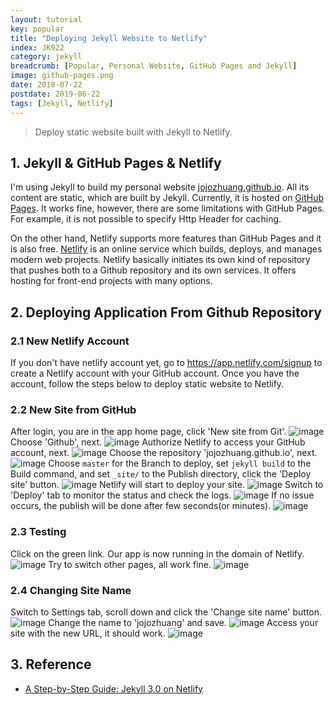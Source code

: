 ```yaml
---
layout: tutorial
key: popular
title: "Deploying Jekyll Website to Netlify"
index: JK922
category: jekyll
breadcrumb: [Popular, Personal Website, GitHub Pages and Jekyll]
image: github-pages.png
date: 2018-07-22
postdate: 2019-06-22
tags: [Jekyll, Netlify]
---
```


> Deploy static website built with Jekyll to Netlify.

## 1. Jekyll & GitHub Pages & Netlify
I'm using Jekyll to build my personal website [jojozhuang.github.io](jojozhuang.github.io). All its content are static, which are built by Jekyll. Currently, it is hosted on [GitHub Pages](https://pages.github.com/). It works fine, however, there are some limitations with GitHub Pages. For example, it is not possible to specify Http Header for caching.

On the other hand, Netlify supports more features than GitHub Pages and it is also free. [Netlify](https://www.netlify.com/) is an online service which builds, deploys, and manages modern web projects.  Netlify basically initiates its own kind of repository that pushes both to a Github repository and its own services. It offers hosting for front-end projects with many options.

## 2. Deploying Application From Github Repository
### 2.1 New Netlify Account
If you don't have netlify account yet, go to https://app.netlify.com/signup to create a Netlify account with your GitHub account. Once you have the account, follow the steps below to deploy static website to Netlify.
### 2.2 New Site from GitHub
After login, you are in the app home page, click 'New site from Git'.
![image](/public/images/githubpages/922/app.png)
Choose 'Github', next.
![image](/public/images/githubpages/922/newsite.png)
Authorize Netlify to access your GitHub account, next.
![image](/public/images/githubpages/922/authorize.png)
Choose the repository 'jojozhuang.github.io', next.
![image](/public/images/githubpages/922/repository.png)
Choose `master` for the Branch to deploy, set `jekyll build` to the Build command, and set `_site/` to the Publish directory, click the 'Deploy site' button.
![image](/public/images/githubpages/922/options.png)
Netlify will start to deploy your site.
![image](/public/images/githubpages/922/inprogress.png)
Switch to 'Deploy' tab to monitor the status and check the logs.
![image](/public/images/githubpages/922/monitor.png)
If no issue occurs, the publish will be done after few seconds(or minutes).
![image](/public/images/githubpages/922/published.png)
### 2.3 Testing
Click on the green link. Our app is now running in the domain of Netlify.
![image](/public/images/githubpages/922/homepage.png)
Try to switch other pages, all work fine.
![image](/public/images/githubpages/922/portfolio.png)
### 2.4 Changing Site Name
Switch to Settings tab, scroll down and click the 'Change site name' button.
![image](/public/images/githubpages/922/settings.png)
Change the name to 'jojozhuang' and save.
![image](/public/images/githubpages/922/changename.png)
Access your site with the new URL, it should work.
![image](/public/images/githubpages/922/newname.png)

## 3. Reference
* [A Step-by-Step Guide: Jekyll 3.0 on Netlify](https://www.netlify.com/blog/2015/10/28/a-step-by-step-guide-jekyll-3.0-on-netlify/)
